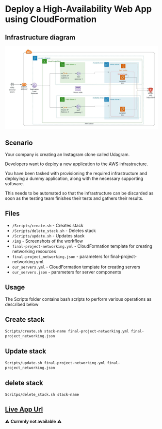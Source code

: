 # Deploy a High-Availability Web App using CloudFormation
  
## Infrastructure diagram

![infrastructure](/img/Erick_Udiagram.jpeg)  

## Scenario  
Your company is creating an Instagram clone called Udagram.

Developers want to deploy a new application to the AWS infrastructure.

You have been tasked with provisioning the required infrastructure and deploying a dummy application, along with the necessary supporting software.

This needs to be automated so that the infrastructure can be discarded as soon as the testing team finishes their tests and gathers their results.  

## Files  

- `/Scripts/create.sh` - Creates stack
- `/Scripts/delete_stack.sh` - Deletes stack
- `/Scripts/update.sh` - Updates stack
- `/img` - Screenshots of the workflow
- `final-project-networking.yml` - CloudFormation template for creating networking resources
- `final-project_networking.json` - parameters for final-project-networking.yml.
- `our_servers.yml` - CloudFormation template for creating servers
- `our_servers.json` - parameters for server components

## Usage

The Scripts folder contains bash scripts to perform various operations as described below  

## Create stack  

```
Scripts/create.sh stack-name final-project-networking.yml final-project_networking.json
```

## Update stack 

```
Scripts/update.sh final-project-networking.yml final-project_networking.json
```
## delete stack

```
Scritps/delete_stack.sh stack-name
```

## [Live App Url](http://proje-webap-75ukg6xr0oxq-155649170.us-east-1.elb.amazonaws.com/)

⚠️ **Currenly not available** ⚠️
